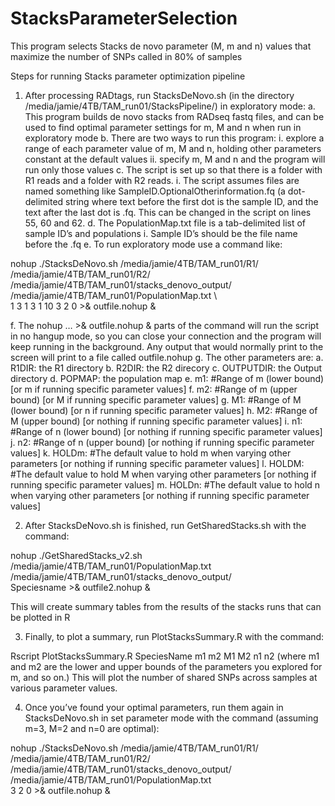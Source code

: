 # StacksParameterSelection
This program selects Stacks de novo parameter (M, m and n) values that maximize the number of SNPs called in 80% of samples

Steps for running Stacks parameter optimization pipeline

1.	After processing RADtags, run StacksDeNovo.sh (in the directory /media/jamie/4TB/TAM_run01/StacksPipeline/) in exploratory mode:
a.	This program builds de novo stacks from RADseq fastq files, and can be used to find optimal parameter settings for m, M and n when run in exploratory mode
b.	There are two ways to run this program: 
i.	explore a range of each parameter value of m, M and n, holding other parameters constant at the default values
ii.	specify m, M and n and the program will run only those values
c.	The script is set up so that there is a folder with R1 reads and a folder with R2 reads.
i.	The script assumes files are named something like SampleID.OptionalOtherinformation.fq (a dot-delimited string where text before the first dot is the sample ID, and the text after the last dot is .fq. This can be changed in the script on lines 55, 60 and 62.
d.	The PopulationMap.txt file is a tab-delimited list of sample ID’s and populations
i.	Sample ID’s should be the file name before the .fq
e.	To run exploratory mode use a command like:

nohup ./StacksDeNovo.sh /media/jamie/4TB/TAM_run01/R1/ \
/media/jamie/4TB/TAM_run01/R2/ \
/media/jamie/4TB/TAM_run01/stacks_denovo_output/ \
/media/jamie/4TB/TAM_run01/PopulationMap.txt \	
1	3 1 3 1 10 3 2 0 >& outfile.nohup &

f.	The nohup … >& outfile.nohup & parts of the command will run the script in no hangup mode, so you can close your connection and the program will keep running in the background. Any output that would normally print to the screen will print to a file called outfile.nohup
g.	The other parameters are:
a.	R1DIR: the R1 directory
b.	R2DIR: the R2 direcory
c.	OUTPUTDIR: the Output directory
d.	POPMAP: the population map
e.	m1: #Range of m (lower bound) [or m if running specific parameter values]
f.	m2: #Range of m (upper bound) [or M if running specific parameter values]
g.	M1: #Range of M (lower bound) [or n if running specific parameter values]
h.	M2: #Range of M (upper bound) [or nothing if running specific parameter values]
i.	n1: #Range of n (lower bound) [or nothing if running specific parameter values]
j.	n2: #Range of n (upper bound) [or nothing if running specific parameter values]
k.	HOLDm: #The default value to hold m when varying other parameters [or nothing if running specific parameter values]
l.	HOLDM: #The default value to hold M when varying other parameters [or nothing if running specific parameter values]
m.	HOLDn: #The default value to hold n when varying other parameters [or nothing if running specific parameter values]


2.	After StacksDeNovo.sh is finished, run GetSharedStacks.sh with the command:

nohup ./GetSharedStacks_v2.sh /media/jamie/4TB/TAM_run01/PopulationMap.txt \
/media/jamie/4TB/TAM_run01/stacks_denovo_output/ \
Speciesname >& outfile2.nohup &

This will create summary tables from the results of the stacks runs that can be plotted in R

3.	Finally, to plot a summary, run PlotStacksSummary.R with the command:

Rscript PlotStacksSummary.R SpeciesName m1 m2 M1 M2 n1 n2
(where m1 and m2 are the lower and upper bounds of the parameters you explored for m, and so on.)
This will plot the number of shared SNPs across samples at various parameter values.

4.	Once you’ve found your optimal parameters, run them again in StacksDeNovo.sh in set parameter mode with the command (assuming m=3, M=2 and n=0 are optimal):

nohup ./StacksDeNovo.sh /media/jamie/4TB/TAM_run01/R1/ \
/media/jamie/4TB/TAM_run01/R2/ \
/media/jamie/4TB/TAM_run01/stacks_denovo_output/ \
/media/jamie/4TB/TAM_run01/PopulationMap.txt \
3 2 0 >& outfile.nohup &

